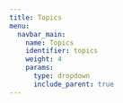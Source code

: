 ```yaml
---
title: Topics
menu:
  navbar_main:
    name: Topics
    identifier: topics
    weight: 4
    params:
      type: dropdown
      include_parent: true
---
```

